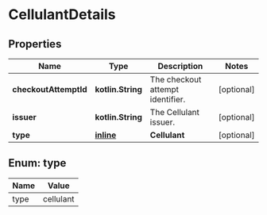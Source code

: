 
# CellulantDetails

## Properties
Name | Type | Description | Notes
------------ | ------------- | ------------- | -------------
**checkoutAttemptId** | **kotlin.String** | The checkout attempt identifier. |  [optional]
**issuer** | **kotlin.String** | The Cellulant issuer. |  [optional]
**type** | [**inline**](#Type) | **Cellulant** |  [optional]


<a name="Type"></a>
## Enum: type
Name | Value
---- | -----
type | cellulant



